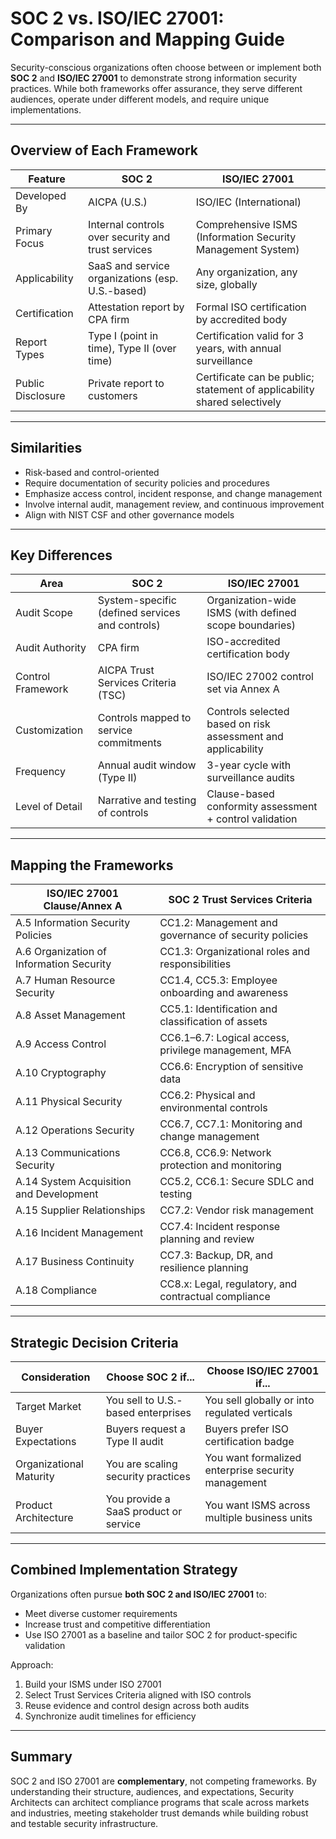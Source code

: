 # SOC 2 vs. ISO/IEC 27001: Comparison and Mapping Guide

Security-conscious organizations often choose between or implement both **SOC 2** and **ISO/IEC 27001** to demonstrate strong information security practices. While both frameworks offer assurance, they serve different audiences, operate under different models, and require unique implementations.

---

## Overview of Each Framework

| Feature | SOC 2 | ISO/IEC 27001 |
|--------|--------|----------------|
| Developed By | AICPA (U.S.) | ISO/IEC (International) |
| Primary Focus | Internal controls over security and trust services | Comprehensive ISMS (Information Security Management System) |
| Applicability | SaaS and service organizations (esp. U.S.-based) | Any organization, any size, globally |
| Certification | Attestation report by CPA firm | Formal ISO certification by accredited body |
| Report Types | Type I (point in time), Type II (over time) | Certification valid for 3 years, with annual surveillance |
| Public Disclosure | Private report to customers | Certificate can be public; statement of applicability shared selectively |

---

## Similarities

- Risk-based and control-oriented
- Require documentation of security policies and procedures
- Emphasize access control, incident response, and change management
- Involve internal audit, management review, and continuous improvement
- Align with NIST CSF and other governance models

---

## Key Differences

| Area | SOC 2 | ISO/IEC 27001 |
|------|--------|----------------|
| Audit Scope | System-specific (defined services and controls) | Organization-wide ISMS (with defined scope boundaries) |
| Audit Authority | CPA firm | ISO-accredited certification body |
| Control Framework | AICPA Trust Services Criteria (TSC) | ISO/IEC 27002 control set via Annex A |
| Customization | Controls mapped to service commitments | Controls selected based on risk assessment and applicability |
| Frequency | Annual audit window (Type II) | 3-year cycle with surveillance audits |
| Level of Detail | Narrative and testing of controls | Clause-based conformity assessment + control validation |

---

## Mapping the Frameworks

| ISO/IEC 27001 Clause/Annex A | SOC 2 Trust Services Criteria |
|------------------------------|-------------------------------|
| A.5 Information Security Policies | CC1.2: Management and governance of security policies |
| A.6 Organization of Information Security | CC1.3: Organizational roles and responsibilities |
| A.7 Human Resource Security | CC1.4, CC5.3: Employee onboarding and awareness |
| A.8 Asset Management | CC5.1: Identification and classification of assets |
| A.9 Access Control | CC6.1–6.7: Logical access, privilege management, MFA |
| A.10 Cryptography | CC6.6: Encryption of sensitive data |
| A.11 Physical Security | CC6.2: Physical and environmental controls |
| A.12 Operations Security | CC6.7, CC7.1: Monitoring and change management |
| A.13 Communications Security | CC6.8, CC6.9: Network protection and monitoring |
| A.14 System Acquisition and Development | CC5.2, CC6.1: Secure SDLC and testing |
| A.15 Supplier Relationships | CC7.2: Vendor risk management |
| A.16 Incident Management | CC7.4: Incident response planning and review |
| A.17 Business Continuity | CC7.3: Backup, DR, and resilience planning |
| A.18 Compliance | CC8.x: Legal, regulatory, and contractual compliance |

---

## Strategic Decision Criteria

| Consideration | Choose SOC 2 if... | Choose ISO/IEC 27001 if... |
|---------------|--------------------|-----------------------------|
| Target Market | You sell to U.S.-based enterprises | You sell globally or into regulated verticals |
| Buyer Expectations | Buyers request a Type II audit | Buyers prefer ISO certification badge |
| Organizational Maturity | You are scaling security practices | You want formalized enterprise security management |
| Product Architecture | You provide a SaaS product or service | You want ISMS across multiple business units |

---

## Combined Implementation Strategy

Organizations often pursue **both SOC 2 and ISO/IEC 27001** to:
- Meet diverse customer requirements
- Increase trust and competitive differentiation
- Use ISO 27001 as a baseline and tailor SOC 2 for product-specific validation

Approach:
1. Build your ISMS under ISO 27001
2. Select Trust Services Criteria aligned with ISO controls
3. Reuse evidence and control design across both audits
4. Synchronize audit timelines for efficiency

---

## Summary

SOC 2 and ISO 27001 are **complementary**, not competing frameworks. By understanding their structure, audiences, and expectations, Security Architects can architect compliance programs that scale across markets and industries, meeting stakeholder trust demands while building robust and testable security infrastructure.

